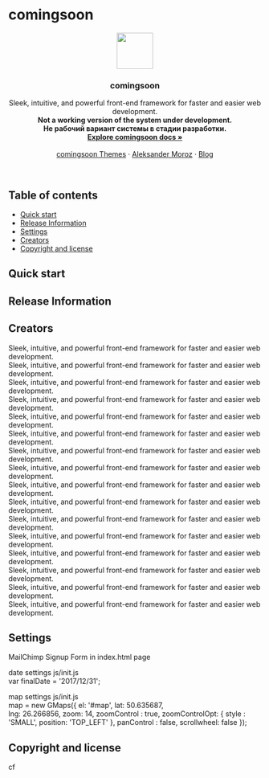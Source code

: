 # comingsoon

<p align="center">
  <a href="http://moroz.rv.ua">
    <img src="http://www.beadingusa.com/images/AlphabetBlocks4.5/SterlingSilverBlockLetterCH901-F.jpg" width=72 height=72>
  </a>

  <h3 align="center">comingsoon</h3>

  <p align="center">
    Sleek, intuitive, and powerful front-end framework for faster and easier web development.<br />
	<strong>Not a working version of the system under development.</strong><br />
<strong>Не рабочий вариант системы в стадии разработки.</strong>
    <br>
    <a href="http://moroz.rv.ua"><strong>Explore comingsoon docs &raquo;</strong></a>
    <br>
    <br>
    <a href="http://moroz.rv.ua">comingsoon Themes</a>
    &middot;
    <a href="http://moroz.rv.ua">Aleksander Moroz</a>
    &middot;
    <a href="http://moroz.rv.ua">Blog</a>
  </p>
</p>

<br>

## Table of contents

- [Quick start](#quick-start)
- [Release Information](#release-Information)
- [Settings](#settings)
- [Creators](#creators)
- [Copyright and license](#copyright-and-license)

## Quick start

## Release Information

## Creators
Sleek, intuitive, and powerful front-end framework for faster and easier web development.<br/>
Sleek, intuitive, and powerful front-end framework for faster and easier web development.<br/>
Sleek, intuitive, and powerful front-end framework for faster and easier web development.<br/>
Sleek, intuitive, and powerful front-end framework for faster and easier web development.<br/>
Sleek, intuitive, and powerful front-end framework for faster and easier web development.<br/>
Sleek, intuitive, and powerful front-end framework for faster and easier web development.<br/>
Sleek, intuitive, and powerful front-end framework for faster and easier web development.<br/>
Sleek, intuitive, and powerful front-end framework for faster and easier web development.<br/>
Sleek, intuitive, and powerful front-end framework for faster and easier web development.<br/>
Sleek, intuitive, and powerful front-end framework for faster and easier web development.<br/>
Sleek, intuitive, and powerful front-end framework for faster and easier web development.<br/>
Sleek, intuitive, and powerful front-end framework for faster and easier web development.<br/>
Sleek, intuitive, and powerful front-end framework for faster and easier web development.<br/>
Sleek, intuitive, and powerful front-end framework for faster and easier web development.<br/>
Sleek, intuitive, and powerful front-end framework for faster and easier web development.<br/>
Sleek, intuitive, and powerful front-end framework for faster and easier web development.<br/>


## Settings

MailChimp Signup Form in index.html page

date settings js/init.js<br/>
var finalDate = '2017/12/31';

map settings js/init.js <br/>
map = new GMaps({
      el: '#map', 
      lat: 50.635687,  
      lng: 26.266856, 
      zoom: 14, 
      zoomControl : true,
      zoomControlOpt: { style : 'SMALL', position: 'TOP_LEFT' }, 
      panControl : false, 
      scrollwheel: false
   });
   
## Copyright and license
cf   